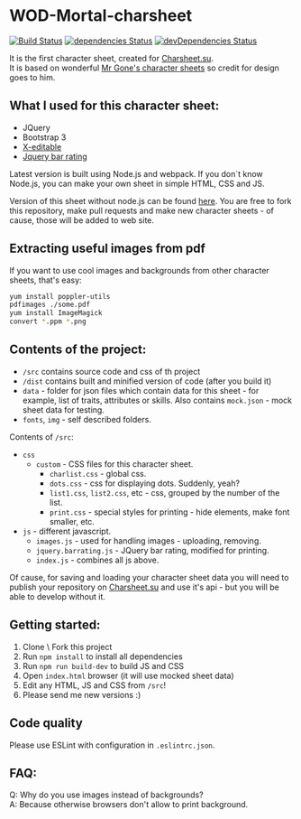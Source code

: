 # WOD-Mortal-charsheet

[![Build Status](https://travis-ci.org/jehy/WOD-Mortal-charsheet.svg?branch=master)](https://travis-ci.org/jehy/WOD-Mortal-charsheet)
[![dependencies Status](https://david-dm.org/jehy/WOD-Mortal-charsheet/status.svg)](https://david-dm.org/jehy/WOD-Mortal-charsheet)
[![devDependencies Status](https://david-dm.org/jehy/WOD-Mortal-charsheet/dev-status.svg)](https://david-dm.org/jehy/WOD-Mortal-charsheet?type=dev)

It is the first character sheet, created for [Charsheet.su](http://charsheet.su).   
It is based on wonderful [Mr Gone's character sheets](http://mrgone.rocksolidshells.com/) 
 so credit for design goes to him.

## What I used for this character sheet:

- JQuery   
- Bootstrap 3   
- [X-editable](https://vitalets.github.io/x-editable/)   
- [Jquery bar rating](http://antenna.io/demo/jquery-bar-rating/examples/)

Latest version is built using Node.js and webpack. If you don`t know
Node.js, you can make your own sheet in simple HTML, CSS and JS.

Version of this sheet without node.js can be found 
[here](https://github.com/jehy/WOD-Mortal-charsheet/tree/feature/no-node).
You are free to fork this repository, make pull requests and
make new character sheets - of cause, those will be added to web site.

## Extracting useful images from pdf
If you want to use cool images and backgrounds from other character sheets, that's easy:
```bash
yum install poppler-utils
pdfimages ./some.pdf
yum install ImageMagick
convert *.ppm *.png
```

## Contents of the project:
* `/src` contains source code and css of th project
* `/dist` contains built and minified version of code (after you build it)
* `data` - folder for json files which contain data for this sheet -
 for example, list of traits, attributes or skills.
 Also contains `mock.json` - mock sheet data for testing.
* `fonts`, `img` - self described folders.


Contents of `/src`:
* `css`
  * `custom` - CSS files for this character sheet.
    * `charlist.css` - global css.
    * `dots.css` - css for displaying dots. Suddenly, yeah?
    * `list1.css`, `list2.css`, etc - css, grouped by the number of the list.
    * `print.css` - special styles for printing - hide elements, make font smaller, etc.
* `js` - different javascript.
  * `images.js` - used for handling images - uploading, removing.
  * `jquery.barrating.js` - JQuery bar rating, modified for printing.
  * `index.js` - combines all js above.
  
Of cause, for saving and loading your character sheet data you will need
 to publish your repository on [Charsheet.su](http://charsheet.su)
and use it's api - but you will be able to develop without it.

## Getting started:

1. Clone \ Fork this project
2. Run `npm install` to install all dependencies
3. Run `npm run build-dev` to build JS and CSS
4. Open `index.html` browser (it will use mocked sheet data)
5. Edit any HTML, JS and CSS from `/src`!
6. Please send me new versions :)

## Code quality

Please use ESLint with configuration in `.eslintrc.json`.

## FAQ:    

Q: Why do you use images instead of backgrounds?   
A: Because otherwise browsers don't allow to print background.   
